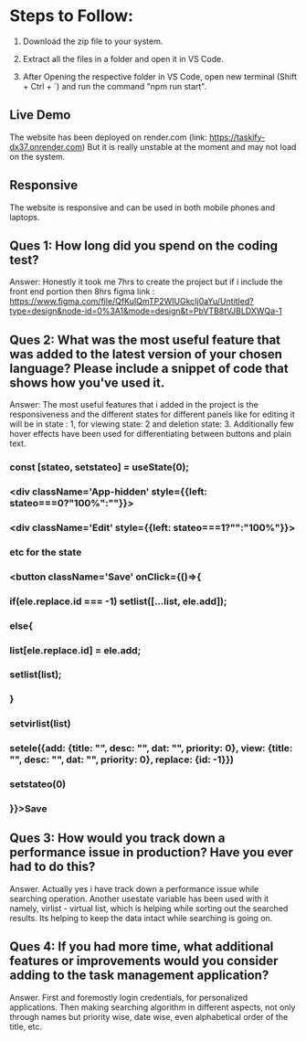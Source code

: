 # Steps to Follow:

1. Download the zip file to your system.

2. Extract all the files in a folder and open it in VS Code.

3. After Opening the respective folder in VS Code, open new terminal (Shift + Ctrl + `) and run the command "npm run start".

## Live Demo
The website has been deployed on render.com (link: https://taskify-dx37.onrender.com) But it is really unstable at the moment and may not load on the system.

## Responsive
The website is responsive and can be used in both mobile phones and laptops.

## Ques 1: How long did you spend on the coding test? 
Answer: Honestly it took me 7hrs to create the project but if i include the front end portion then 8hrs
figma link : https://www.figma.com/file/QfKuIQmTP2WIUGkcIj0aYu/Untitled?type=design&node-id=0%3A1&mode=design&t=PbVTB8tVJBLDXWQa-1

## Ques 2: What was the most useful feature that was added to the latest version of your chosen language? Please include a snippet of code that shows how you've used it.
Answer: The most useful features that i added in the project is the responsiveness and the different states for different panels like for editing it will be in state : 1, for viewing state: 2 and deletion state: 3. Additionally few hover effects have been used for differentiating between buttons and plain text.

### const [stateo, setstateo] = useState(0);
### <div className='App-hidden' style={{left: stateo===0?"100%":""}}>
### <div className='Edit' style={{left: stateo===1?"":"100%"}}>
### etc for the state

### <button className='Save' onClick={()=>{
### if(ele.replace.id === -1) setlist([...list, ele.add]);
### else{
###     list[ele.replace.id] = ele.add;
###     setlist(list);
### }
### setvirlist(list)
### setele({add: {title: "", desc: "", dat: "", priority: 0}, view: {title: "", desc: "", dat: "", priority: 0}, replace: {id: -1}})
### setstateo(0)
### }}>Save</button>

## Ques 3: How would you track down a performance issue in production? Have you ever had to do this?
Answer. Actually yes i have track down a performance issue while searching operation. Another usestate variable has been used with it namely, virlist - virtual list, which is helping while sorting out the searched results. Its helping to keep the data intact while searching is going on.

## Ques 4: If you had more time, what additional features or improvements would you consider adding to the task management application?
Answer. First and foremostly login credentials, for personalized applications. Then making searching algorithm in different aspects, not only through names but priority wise, date wise, even alphabetical order of the title, etc. 